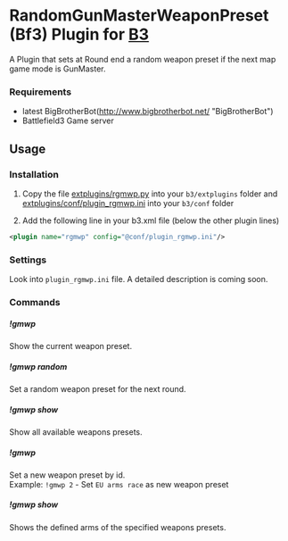 # RandomGunMasterWeaponPreset (Bf3) Plugin for [B3](http://www.bigbrotherbot.net/ "BigBrotherBot")
A Plugin that sets at Round end a random weapon preset if the next map game mode is GunMaster.

### Requirements
- latest BigBrotherBot(http://www.bigbrotherbot.net/ "BigBrotherBot")
- Battlefield3 Game server

## Usage

### Installation
1. Copy the file [extplugins/rgmwp.py](extplugins/rgmwp.py) into your `b3/extplugins` folder and
[extplugins/conf/plugin_rgmwp.ini](extplugins/conf/plugin_rgmwp.ini) into your `b3/conf` folder

2. Add the following line in your b3.xml file (below the other plugin lines)
```xml
<plugin name="rgmwp" config="@conf/plugin_rgmwp.ini"/>
```

### Settings
Look into `plugin_rgmwp.ini` file. A detailed description is coming soon.

### Commands
##### !gmwp
  Show the current weapon preset.

##### !gmwp random
  Set a random weapon preset for the next round.

##### !gmwp show
  Show all available weapons presets.

##### !gmwp <id>
  Set a new weapon preset by id.  
  Example: `!gmwp 2` - Set `EU arms race` as new weapon preset

##### !gmwp show <id>
  Shows the defined arms of the specified weapons presets.

